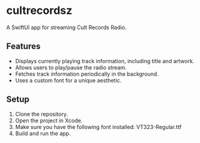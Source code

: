 # cultrecordsz

A SwiftUI app for streaming Cult Records Radio.

## Features
- Displays currently playing track information, including title and artwork.
- Allows users to play/pause the radio stream.
- Fetches track information periodically in the background.
- Uses a custom font for a unique aesthetic.

## Setup
1. Clone the repository.
2. Open the project in Xcode.
3. Make sure you have the following font installed: VT323-Regular.ttf
4. Build and run the app.
